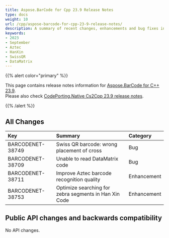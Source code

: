 ```yaml
---
title: Aspose.BarCode for Cpp 23.9 Release Notes
type: docs
weight: 10
url: /cpp/aspose-barcode-for-cpp-23-9-release-notes/
description: A summary of recent changes, enhancements and bug fixes in Aspose.BarCode for C++ 23.9 release.
keywords:
- 2023
- September
- Aztec
- HanXin
- SwissQR
- DataMatrix
---
```


{{% alert color="primary" %}}

This page contains release notes information for [Aspose.BarCode for C++ 23.9](https://releases.aspose.com/barcode/cpp/new-releases/aspose.barcode-for-c++-23.9/).  
Please also check [CodePorting.Native Cs2Cpp 23.9 release notes](https://docs.codeporting.com/translator/cs2cpp/release-notes/2023/codeporting-translator-cs2cpp-23-9/).

{{% /alert %}}
## **All Changes**

|**Key**|**Summary**|**Category**|
| :- | :- | :- |
|BARCODENET-38749|Swiss QR barcode: wrong placement of cross|Bug|
|BARCODENET-38709|Unable to read DataMatrix code|Bug|
|BARCODENET-38711|Improve Aztec barcode recognition quality|Enhancement|
|BARCODENET-38753|Optimize searching for zebra segments in Han Xin Code|Enhancement|

## Public API changes and backwards compatibility

No API changes.